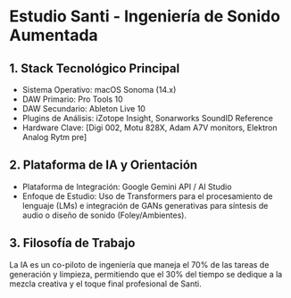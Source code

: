 # Estudio Santi - Ingeniería de Sonido Aumentada

## 1. Stack Tecnológico Principal

- Sistema Operativo: macOS Sonoma (14.x)
- DAW Primario: Pro Tools 10 
- DAW Secundario: Ableton Live 10
- Plugins de Análisis: iZotope Insight, Sonarworks SoundID Reference
- Hardware Clave: [Digi 002, Motu 828X, Adam A7V monitors, Elektron Analog Rytm pre]

## 2. Plataforma de IA y Orientación

- Plataforma de Integración: Google Gemini API / AI Studio
- Enfoque de Estudio: Uso de Transformers para el procesamiento de lenguaje (LMs) e integración de GANs generativas para síntesis de audio o diseño de sonido (Foley/Ambientes).

## 3. Filosofía de Trabajo

La IA es un co-piloto de ingeniería que maneja el 70% de las tareas de generación y limpieza, permitiendo que el 30% del tiempo se dedique a la mezcla creativa y el toque final profesional de Santi.

